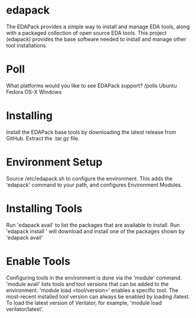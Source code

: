 edapack
=======

The EDAPack provides a simple way to install and manage EDA tools, along with a packaged collection of open source EDA tools. This project (edapack) provides the base software needed to install and manage other tool installations.

# Poll
What platforms would you like to see EDAPack support?
/polls Ubuntu Fedora OS-X Windows

# Installing
Install the EDAPack base tools by downloading the latest release from GitHub. Extract the .tar.gz file.

# Environment Setup
Source <edapack>/etc/edapack.sh to configure the environment. This adds the 'edapack' command to your path, and configures Environment Modules.

# Installing Tools
Run 'edapack avail' to list the packages that are available to install.
Run 'edapack install <pkg>' will download and install one of the packages shown by 'edapack avail'
   
# Enable Tools
Configuring tools in the environment is done via the 'module' command. 'module avail' lists tools and tool versions that can be added to the environment. 'module load <tool/version>' enables a specific tool. The most-recent installed tool version can always be enabled by loading <tool>/latest. To load the latest version of Verilator, for example, 'module load verilator/latest'.
   
   
